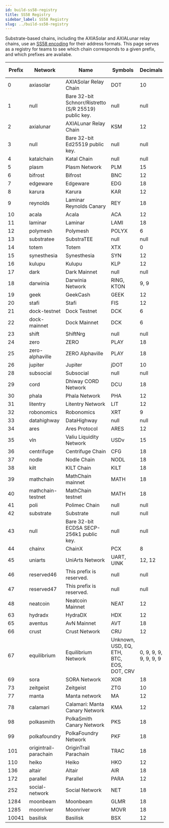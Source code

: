 ```yaml
---
id: build-ss58-registry
title: SS58 Registry
sidebar_label: SS58 Registry
slug: ../build-ss58-registry
---
```


Substrate-based chains, including the AXIASolar and AXIALunar relay chains, use an
[SS58 encoding](<https://github.com/axia-tech/substrate/wiki/External-Address-Format-(SS58)>) for
their address formats. This page serves as a registry for teams to see which chain corresponds to a
given prefix, and which prefixes are availabe.

| Prefix | Network               | Name                                                  | Symbols                                   | Decimals               | Standard Account | Website                       |
| ------ | --------------------- | ----------------------------------------------------- | ----------------------------------------- | ---------------------- | ---------------- | ----------------------------- |
| 0      | axiasolar              | AXIASolar Relay Chain                                  | DOT                                       | 10                     | \*25519          | https://axiasolar.network      |
| 1      | null                  | Bare 32-bit Schnorr/Ristretto (S/R 25519) public key. | null                                      | null                   | null             | null                          |
| 2      | axialunar                | AXIALunar Relay Chain                                    | KSM                                       | 12                     | \*25519          | https://axialunar.network        |
| 3      | null                  | Bare 32-bit Ed25519 public key.                       | null                                      | null                   | null             | null                          |
| 4      | katalchain            | Katal Chain                                           | null                                      | null                   | \*25519          | null                          |
| 5      | plasm                 | Plasm Network                                         | PLM                                       | 15                     | \*25519          | https://plasmnet.io           |
| 6      | bifrost               | Bifrost                                               | BNC                                       | 12                     | \*25519          | https://bifrost.finance/      |
| 7      | edgeware              | Edgeware                                              | EDG                                       | 18                     | \*25519          | https://edgewa.re             |
| 8      | karura                | Karura                                                | KAR                                       | 12                     | \*25519          | https://karura.network/       |
| 9      | reynolds              | Laminar Reynolds Canary                               | REY                                       | 18                     | \*25519          | http://laminar.network/       |
| 10     | acala                 | Acala                                                 | ACA                                       | 12                     | \*25519          | https://acala.network/        |
| 11     | laminar               | Laminar                                               | LAMI                                      | 18                     | \*25519          | http://laminar.network/       |
| 12     | polymesh              | Polymesh                                              | POLYX                                     | 6                      | \*25519          | https://polymath.network/     |
| 13     | substratee            | SubstraTEE                                            | null                                      | null                   | \*25519          | https://www.substratee.com    |
| 14     | totem                 | Totem                                                 | XTX                                       | 0                      | \*25519          | https://totemaccounting.com   |
| 15     | synesthesia           | Synesthesia                                           | SYN                                       | 12                     | \*25519          | https://synesthesia.network/  |
| 16     | kulupu                | Kulupu                                                | KLP                                       | 12                     | \*25519          | https://kulupu.network/       |
| 17     | dark                  | Dark Mainnet                                          | null                                      | null                   | \*25519          | null                          |
| 18     | darwinia              | Darwinia Network                                      | RING, KTON                                | 9, 9                   | \*25519          | https://darwinia.network/     |
| 19     | geek                  | GeekCash                                              | GEEK                                      | 12                     | \*25519          | https://geekcash.org          |
| 20     | stafi                 | Stafi                                                 | FIS                                       | 12                     | \*25519          | https://stafi.io              |
| 21     | dock-testnet          | Dock Testnet                                          | DCK                                       | 6                      | \*25519          | https://dock.io               |
| 22     | dock-mainnet          | Dock Mainnet                                          | DCK                                       | 6                      | \*25519          | https://dock.io               |
| 23     | shift                 | ShiftNrg                                              | null                                      | null                   | \*25519          | null                          |
| 24     | zero                  | ZERO                                                  | PLAY                                      | 18                     | \*25519          | https://zero.io               |
| 25     | zero-alphaville       | ZERO Alphaville                                       | PLAY                                      | 18                     | \*25519          | https://zero.io               |
| 26     | jupiter               | Jupiter                                               | jDOT                                      | 10                     | \*25519          | https://jupiter.patract.io    |
| 28     | subsocial             | Subsocial                                             | null                                      | null                   | \*25519          | null                          |
| 29     | cord                  | Dhiway CORD Network                                   | DCU                                       | 18                     | \*25519          | https://dhiway.com/           |
| 30     | phala                 | Phala Network                                         | PHA                                       | 12                     | \*25519          | https://phala.network         |
| 31     | litentry              | Litentry Network                                      | LIT                                       | 12                     | \*25519          | https://litentry.com/         |
| 32     | robonomics            | Robonomics                                            | XRT                                       | 9                      | \*25519          | https://robonomics.network    |
| 33     | datahighway           | DataHighway                                           | null                                      | null                   | \*25519          | null                          |
| 34     | ares                  | Ares Protocol                                         | ARES                                      | 12                     | \*25519          | https://www.aresprotocol.com/ |
| 35     | vln                   | Valiu Liquidity Network                               | USDv                                      | 15                     | \*25519          | https://valiu.com/            |
| 36     | centrifuge            | Centrifuge Chain                                      | CFG                                       | 18                     | \*25519          | https://centrifuge.io/        |
| 37     | nodle                 | Nodle Chain                                           | NODL                                      | 18                     | \*25519          | https://nodle.io/             |
| 38     | kilt                  | KILT Chain                                            | KILT                                      | 18                     | \*25519          | https://kilt.io/              |
| 39     | mathchain             | MathChain mainnet                                     | MATH                                      | 18                     | \*25519          | https://mathwallet.org        |
| 40     | mathchain-testnet     | MathChain testnet                                     | MATH                                      | 18                     | \*25519          | https://mathwallet.org        |
| 41     | poli                  | Polimec Chain                                         | null                                      | null                   | \*25519          | https://polimec.io/           |
| 42     | substrate             | Substrate                                             | null                                      | null                   | \*25519          | https://substrate.dev/        |
| 43     | null                  | Bare 32-bit ECDSA SECP-256k1 public key.              | null                                      | null                   | null             | null                          |
| 44     | chainx                | ChainX                                                | PCX                                       | 8                      | \*25519          | https://chainx.org/           |
| 45     | uniarts               | UniArts Network                                       | UART, UINK                                | 12, 12                 | \*25519          | https://uniarts.me            |
| 46     | reserved46            | This prefix is reserved.                              | null                                      | null                   | null             | null                          |
| 47     | reserved47            | This prefix is reserved.                              | null                                      | null                   | null             | null                          |
| 48     | neatcoin              | Neatcoin Mainnet                                      | NEAT                                      | 12                     | \*25519          | https://neatcoin.org          |
| 63     | hydradx               | HydraDX                                               | HDX                                       | 12                     | \*25519          | https://hydradx.io            |
| 65     | aventus               | AvN Mainnet                                           | AVT                                       | 18                     | \*25519          | https://aventus.io            |
| 66     | crust                 | Crust Network                                         | CRU                                       | 12                     | \*25519          | https://crust.network         |
| 67     | equilibrium           | Equilibrium Network                                   | Unknown, USD, EQ, ETH, BTC, EOS, DOT, CRV | 0, 9, 9, 9, 9, 9, 9, 9 | \*25519          | https://equilibrium.io        |
| 69     | sora                  | SORA Network                                          | XOR                                       | 18                     | \*25519          | https://sora.org              |
| 73     | zeitgeist             | Zeitgeist                                             | ZTG                                       | 10                     | \*25519          | https://zeitgeist.pm          |
| 77     | manta                 | Manta network                                         | MA                                        | 12                     | \*25519          | https://manta.network         |
| 78     | calamari              | Calamari: Manta Canary Network                        | KMA                                       | 12                     | \*25519          | https://manta.network         |
| 98     | polkasmith            | PolkaSmith Canary Network                             | PKS                                       | 18                     | \*25519          | https://polkafoundry.com      |
| 99     | polkafoundry          | PolkaFoundry Network                                  | PKF                                       | 18                     | \*25519          | https://polkafoundry.com      |
| 101    | origintrail-parachain | OriginTrail Parachain                                 | TRAC                                      | 18                     | secp256k1        | https://origintrail.io        |
| 110    | heiko                 | Heiko                                                 | HKO                                       | 12                     | \*25519          | https://parallel.fi/          |
| 136    | altair                | Altair                                                | AIR                                       | 18                     | \*25519          | https://centrifuge.io/        |
| 172    | parallel              | Parallel                                              | PARA                                      | 12                     | \*25519          | https://parallel.fi/          |
| 252    | social-network        | Social Network                                        | NET                                       | 18                     | \*25519          | https://social.network        |
| 1284   | moonbeam              | Moonbeam                                              | GLMR                                      | 18                     | secp256k1        | https://moonbeam.network      |
| 1285   | moonriver             | Moonriver                                             | MOVR                                      | 18                     | secp256k1        | https://moonbeam.network      |
| 10041  | basilisk              | Basilisk                                              | BSX                                       | 12                     | \*25519          | https://bsx.fi                |
